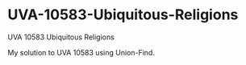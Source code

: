 # UVA-10583-Ubiquitous-Religions
UVA 10583 Ubiquitous Religions

My solution to UVA 10583 using Union-Find.
